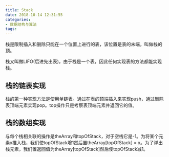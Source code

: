 ```yaml
---
title: Stack
date: 2018-10-14 12:31:55
categories:
- 数据结构与算法
tags:
---
```


栈是限制插入和删除只能在一个位置上进行的表，该位置是表的末端，叫做栈的顶。

栈又叫做LIFO(后进先出表)，由于栈是一个表，因此任何实现表的方法都能实现栈。

## 栈的链表实现  
栈的第一种实现方法是使用单链表。通过在表的顶端插入来实现push，通过删除表顶端元素实现pop。top操作只是考察表顶端元素并返回它的值。

## 栈的数组实现  
与每个栈相关联的操作是theArray和topOfStack，对于空栈它是-1。为将某个元素x推入栈，我们使topOfStack增1然后置theArray[topOfStack] = x。为了弹出栈元素，我们置返回值为theArray[topOfStack]然后使topOfStack减1。